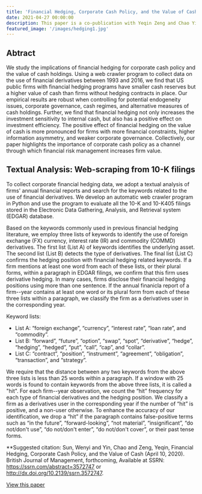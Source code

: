 ```yaml
---
title: 'Financial Hedging, Corporate Cash Policy, and the Value of Cash'
date: 2021-04-27 00:00:00
description: This paper is a co-publication with Yeqin Zeng and Chao Yin, accepted by the British Journal of Managemnet. It has been presented on 2020 FMA Annual Conference, 2020 FMA Annual Conference, and 2020 World Finance Conference. It has been lised on the semi-finalist for the best paper from 2020 FMA Annual Conference. 
featured_image: '/images/hedging1.jpg'
---
```


## Abtract 

We study the implications of financial hedging for corporate cash policy and the value of cash holdings. Using a web crawler program to collect data on the use of financial derivatives between 1993 and 2016, we find that US public firms with financial hedging programs have smaller cash reserves but a higher value of cash than firms without hedging contracts in place. Our empirical results are robust when controlling for potential endogeneity issues, corporate governance, cash regimes, and alternative measures of cash holdings. Further, we find that financial hedging not only increases the investment sensitivity to internal cash, but also has a positive effect on investment efficiency. The positive effect of financial hedging on the value of cash is more pronounced for firms with more financial constraints, higher information asymmetry, and weaker corporate governance. Collectively, our paper highlights the importance of corporate cash policy as a channel through which financial risk management increases firm value.

## Textual Analysis: Web-scraping from 10-K filings 

To collect corporate financial hedging data, we adopt a textual analysis of firms' annual financial reports and search for the keywords related to the use of financial derivatives. We develop an automatic web crawler program in Python and use the program to evaluate all the 10-K and 10-K405 filings stored in the Electronic Data Gathering, Analysis, and Retrieval system (EDGAR) database.

Based on the keywords commonly used in previous financial hedging literature, we employ three lists of keywords to identify the use of foreign exchange (FX) currency, interest rate (IR) and commodity (COMMD) derivatives. The first list (List A) of keywords identifies the underlying asset. The second list (List B) detects the type of derivatives. The final list (List C) confirms the hedging position with financial hedging related keywords. If a firm mentions at least one word from each of these lists, or their plural forms, within a paragraph in EDGAR filings, we confirm that this firm uses derivative hedging. In many cases, firms disclose their financial hedging positions using more than one sentence. If the annual finanicla report of a firm--year contains at least one word or its plural form from each of these three lists within a paragraph, we classify the firm as a derivatives user in the corresponding year.

Keyword lists:

* List A: “foreign exchange”, “currency”, “interest rate”, “loan rate”, and “commodity”. 
* List B: “forward”, “future”, “option”, “swap”, “spot”, “derivative”, “hedge”, “hedging”, “hedged”, “put”, “call”, “cap”, and “collar”. 
* List C: “contract”, “position”, “instrument”, “agreement”, “obligation”, “transaction”, and “strategy”. 

We require that the distance between any two keywords from the above three lists is less than 25 words within a paragraph. If a window with 25 words is found to contain keywords from the above three lists, it is called a "hit". For each firm--year observation, we count the “hit” frequency for each type of financial derivatives and the hedging position. We classify a firm as a derivatives user in the corresponding year if the number of  “hit” is positive, and a non-user otherwise. To enhance the accuracy of our identification, we drop a “hit” if the paragraph contains false-positive terms such as “in the future”, “forward-looking”, “not material”, “insignificant”, “do not/don't use”, “do not/don't enter”, “do not/don't cover”, or their past tense forms. 

**Suggested citation: Sun, Wenyi and Yin, Chao and Zeng, Yeqin, Financial Hedging, Corporate Cash Policy, and the Value of Cash (April 10, 2020). British Journal of Management, forthcoming, Available at SSRN: https://ssrn.com/abstract=3572747 or http://dx.doi.org/10.2139/ssrn.3572747.

<a href="http://dx.doi.org/10.2139/ssrn.3572747" class="button button--large">View this paper</a>
